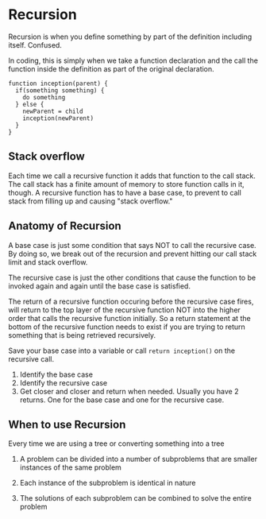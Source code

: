 # Recursion

Recursion is when you define something by part of the definition including itself. Confused.

In coding, this is simply when we take a function declaration and the call the function inside the definition as part of the original declaration.

``` 
function inception(parent) {
  if(something something) {
    do something
  } else {
    newParent = child
    inception(newParent)
  }  
}
```

## Stack overflow

Each time we call a recursive function it adds that function to the call stack. The call stack has a finite amount of memory to store function calls in it, though. A recursive function has to have a base case, to prevent to call stack from filling up and causing "stack overflow."

## Anatomy of Recursion

A base case is just some condition that says NOT to call the recursive case. By doing so, we break out of the recursion and prevent hitting our call stack limit and stack overflow.

The recursive case is just the other conditions that cause the function to be invoked again and again until the base case is satisfied.

The return of a recursive function occuring before the recursive case fires, will return to the top layer of the recursive function NOT into the higher order that calls the recursive function initially. So a return statement at the bottom of the recursive function needs to exist if you are trying to return something that is being retrieved recursively.

Save your base case into a variable or call ```return inception()``` on the recursive call.

1. Identify the base case
2. Identify the recursive case
3. Get closer and closer and return when needed. Usually you have 2 returns. One for the base case and one for the recursive case.

## When to use Recursion

Every time we are using a tree or converting something into a tree
  1. A problem can be divided into a number of subproblems that are smaller instances of the same problem

  2. Each instance of the subproblem is identical in nature

  3. The solutions of each subproblem can be combined to solve the entire problem